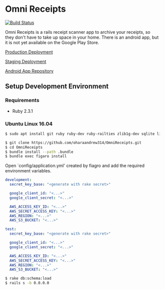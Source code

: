# Omni Receipts

[![Build Status](https://travis-ci.org/oharaandrew314/OmniReceipts.svg?branch=master)](https://travis-ci.org/oharaandrew314/OmniReceipts)

Omni Receipts is a rails receipt scanner app to archive your receipts, so they don't have to take up space in your home.  There is an android app, but it is not yet available on the Google Play Store.

[Production Deployment](https://omnireceipts.andrewohara.io/welcome)

[Staging Deployment](https://omnireceipts.andrewohara.io/welcome)

[Android App Repository](https://github.com/oharaandrew314/Omni-Receipts-Android)

## Setup Development Environment

### Requirements

- Ruby 2.3.1

### Ubuntu Linux 16.04

```bash
$ sudo apt install git ruby ruby-dev ruby-railties zlib1g-dev sqlite libsqlite3-dev nodejs
```

```bash
$ git clone https://github.com/oharaandrew314/OmniReceipts.git
$ cd OmniReceipts
$ bundle install --path .bundle
$ bundle exec figaro install
```

Open `config/application.yml' created by fiagro and add the required environment variables.

```yml
development:
  secret_key_base: "<generate with rake secret>"

  google_client_id: "<...>"
  google_client_secret: "<...>"

  AWS_ACCESS_KEY_ID: "<...>"
  AWS_SECRET_ACCESS_KEY: "<...>"
  AWS_REGION: "<...>"
  AWS_S3_BUCKET: "<...>"

test:
  secret_key_base: "<generate with rake secret>"

  google_client_id: "<...>"
  google_client_secret: "<...>"

  AWS_ACCESS_KEY_ID: "<...>"
  AWS_SECRET_ACCESS_KEY: "<...>"
  AWS_REGION: "<...>"
  AWS_S3_BUCKET: "<...>"
  ```

```bash
$ rake db:schema:load
$ rails s -b 0.0.0.0
```
